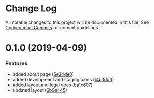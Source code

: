 # Change Log

All notable changes to this project will be documented in this file.
See [Conventional Commits](https://conventionalcommits.org) for commit guidelines.

# 0.1.0 (2019-04-09)


### Features

* added about page ([5e34de0](https://github.com/spherehq/sphere/commit/5e34de0))
* added development and staging icons ([f4b3dd3](https://github.com/spherehq/sphere/commit/f4b3dd3))
* added layout and legal docs ([ba1c607](https://github.com/spherehq/sphere/commit/ba1c607))
* updated layout ([6b9e445](https://github.com/spherehq/sphere/commit/6b9e445))
